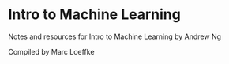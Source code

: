 # Intro to Machine Learning
Notes and resources for Intro to Machine Learning by Andrew Ng

Compiled by Marc Loeffke
